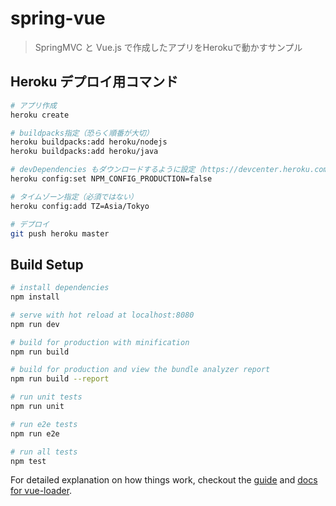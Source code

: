 # spring-vue

> SpringMVC と Vue.js で作成したアプリをHerokuで動かすサンプル

## Heroku デプロイ用コマンド

``` bash
# アプリ作成
heroku create

# buildpacks指定（恐らく順番が大切）
heroku buildpacks:add heroku/nodejs
heroku buildpacks:add heroku/java

# devDependencies もダウンロードするように設定（https://devcenter.heroku.com/articles/nodejs-support#devdependencies）
heroku config:set NPM_CONFIG_PRODUCTION=false

# タイムゾーン指定（必須ではない）
heroku config:add TZ=Asia/Tokyo

# デプロイ
git push heroku master
```

## Build Setup

``` bash
# install dependencies
npm install

# serve with hot reload at localhost:8080
npm run dev

# build for production with minification
npm run build

# build for production and view the bundle analyzer report
npm run build --report

# run unit tests
npm run unit

# run e2e tests
npm run e2e

# run all tests
npm test
```

For detailed explanation on how things work, checkout the [guide](http://vuejs-templates.github.io/webpack/) and [docs for vue-loader](http://vuejs.github.io/vue-loader).
